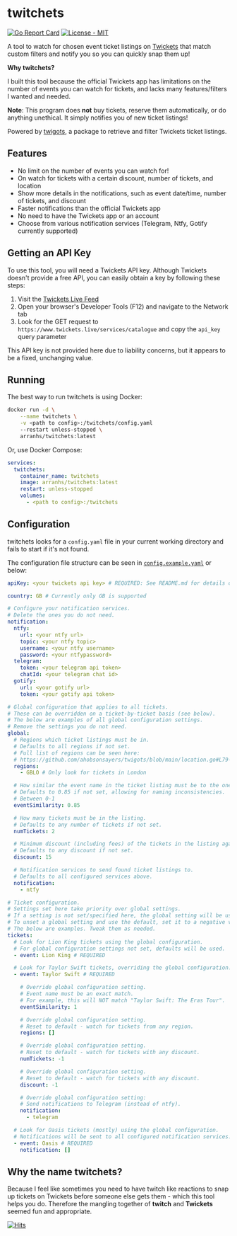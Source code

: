# twitchets

[![Go Report Card](https://goreportcard.com/badge/github.com/ahobsonsayers/twitchets)](https://goreportcard.com/report/github.com/ahobsonsayers/twitchets)
[![License - MIT](https://img.shields.io/badge/License-MIT-9C27B0)](LICENSE)

A tool to watch for chosen event ticket listings on [Twickets](https://www.twickets.live) that match custom filters and notify you so you can quickly snap them up!

**Why twitchets?**

I built this tool because the official Twickets app has limitations on the number of events you can watch for tickets, and lacks many features/filters I wanted and needed.

**Note**: This program does **not** buy tickets, reserve them automatically, or do anything unethical. It simply notifies you of new ticket listings!

Powered by [twigots](https://github.com/ahobsonsayers/twigots), a package to retrieve and filter Twickets ticket listings.

## Features

- No limit on the number of events you can watch for!
- On watch for tickets with a certain discount, number of tickets, and location
- Show more details in the notifications, such as event date/time, number of tickets, and discount
- Faster notifications than the official Twickets app
- No need to have the Twickets app or an account
- Choose from various notification services (Telegram, Ntfy, Gotify currently supported)

## Getting an API Key

To use this tool, you will need a Twickets API key. Although Twickets doesn't provide a free API, you can easily obtain a key by following these steps:

1.  Visit the [Twickets Live Feed](https://www.twickets.live/app/catalog/browse)
2.  Open your browser's Developer Tools (F12) and navigate to the Network tab
3.  Look for the GET request to `https://www.twickets.live/services/catalogue` and copy the `api_key` query parameter

This API key is not provided here due to liability concerns, but it appears to be a fixed, unchanging value.

## Running

The best way to run twitchets is using Docker:

```bash
docker run -d \
    --name twitchets \
    -v <path to config>:/twitchets/config.yaml
    --restart unless-stopped \
    arranhs/twitchets:latest
```

Or, use Docker Compose:

```yaml
services:
  twitchets:
    container_name: twitchets
    image: arranhs/twitchets:latest
    restart: unless-stopped
    volumes:
      - <path to config>:/twitchets
```

## Configuration

twitchets looks for a `config.yaml` file in your current working directory and fails to start if it's not found.

The configuration file structure can be seen in [`config.example.yaml`](./config.example.yaml) or below:

```yaml
apiKey: <your twickets api key> # REQUIRED: See README.md for details on how to obtain.

country: GB # Currently only GB is supported

# Configure your notification services.
# Delete the ones you do not need.
notification:
  ntfy:
    url: <your ntfy url>
    topic: <your ntfy topic>
    username: <your ntfy username>
    password: <your ntfypassword>
  telegram:
    token: <your telegram api token>
    chatId: <your telegram chat id>
  gotify:
    url: <your gotify url>
    token: <your gotify api token>

# Global configuration that applies to all tickets.
# These can be overridden on a ticket-by-ticket basis (see below).
# The below are examples of all global configuration settings.
# Remove the settings you do not need.
global:
  # Regions which ticket listings must be in.
  # Defaults to all regions if not set.
  # Full list of regions can be seen here:
  # https://github.com/ahobsonsayers/twigots/blob/main/location.go#L79-L90
  regions:
    - GBLO # Only look for tickets in London

  # How similar the event name in the ticket listing must be to the one you specified.
  # Defaults to 0.85 if not set, allowing for naming inconsistencies.  # Between 0-1
  # Between 0-1
  eventSimilarity: 0.85

  # How many tickets must be in the listing.
  # Defaults to any number of tickets if not set.
  numTickets: 2

  # Minimum discount (including fees) of the tickets in the listing against the original price.
  # Defaults to any discount if not set.
  discount: 15

  # Notification services to send found ticket listings to.
  # Defaults to all configured services above.
  notification:
    - ntfy

# Ticket configuration.
# Settings set here take priority over global settings.
# If a setting is not set/specified here, the global setting will be used.
# To unset a global setting and use the default, set it to a negative value or an empty list, depending on the type.
# The below are examples. Tweak them as needed.
tickets:
  # Look for Lion King tickets using the global configuration.
  # For global configuration settings not set, defaults will be used.
  - event: Lion King # REQUIRED

  # Look for Taylor Swift tickets, overriding the global configuration.
  - event: Taylor Swift # REQUIRED

    # Override global configuration setting.
    # Event name must be an exact match.
    # For example, this will NOT match "Taylor Swift: The Eras Tour".
    eventSimilarity: 1

    # Override global configuration setting.
    # Reset to default - watch for tickets from any region.
    regions: []

    # Override global configuration setting.
    # Reset to default - watch for tickets with any discount.
    numTickets: -1

    # Override global configuration setting.
    # Reset to default - watch for tickets with any discount.
    discount: -1

    # Override global configuration setting:
    # Send notifications to Telegram (instead of ntfy).
    notification:
      - telegram

  # Look for Oasis tickets (mostly) using the global configuration.
  # Notifications will be sent to all configured notification services.
  - event: Oasis # REQUIRED
    notification: []
```

## Why the name twitchets?

Because I feel like sometimes you need to have twitch like reactions to snap up tickets on Twickets before someone else gets them - which this tool helps you do. Therefore the mangling together of **twitch** and **Twickets** seemed fun and appropriate.

[![Hits](https://hits.seeyoufarm.com/api/count/incr/badge.svg?url=https%3A%2F%2Fgithub.com%2Fahobsonsayers%2Ftwitchets&count_bg=%2379C83D&title_bg=%23555555&icon=&icon_color=%23E7E7E7&title=visitors+day+%2F+total&edge_flat=false)](https://hits.seeyoufarm.com)
